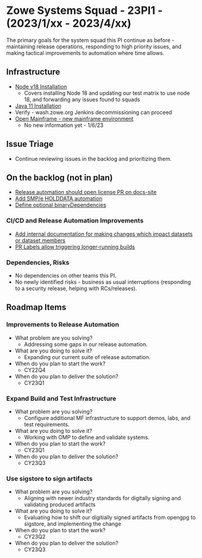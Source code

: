 # Zowe Systems Squad - 23PI1 - (2023/1/xx - 2023/4/xx)

The primary goals for the system squad this PI continue as before - maintaining release operations, responding to high priority issues, and making tactical improvements to automation where time allows.

## Infrastructure
- [Node v18 Installation](https://github.com/zowe/zowe-install-packaging/issues/3130)
    * Covers installing Node 18 and updating our test matrix to use node 18, and forwarding any issues found to squads 
- [Java 11 Installation](https://github.com/zowe/zowe-install-packaging/issues/2975)
- Verify - wash.zowe.org Jenkins decommissioning can proceed
- [Open Mainframe - new mainframe environment]()
    * No new information yet - 1/6/23

## Issue Triage
- Continue reviewing issues in the backlog and prioritizing them.

## On the backlog (not in plan)
- [Release automation should open license PR on docs-site](https://github.com/zowe/zowe-install-packaging/issues/716)
- [Add SMP/e HOLDDATA automation](https://github.com/zowe/zowe-install-packaging/issues/3119)
- [Define optional binaryDependencies](https://github.com/zowe/zowe-install-packaging/issues/2940)

### CI/CD and Release Automation Improvements
- [Add internal documentation for making changes which impact datasets or dataset members](https://github.com/zowe/zowe-install-packaging/issues/3124)
- [PR Labels allow triggering longer-running builds](https://github.com/zowe/zowe-install-packaging/issues/3123)

### Dependencies, Risks
- No dependencies on other teams this PI. 
- No newly identified risks - business as usual interruptions (responding to a security release, helping with RCs/releases).







## Roadmap Items

### Improvements to Release Automation
- What problem are you solving? 
  * Addressing some gaps in our release automation.
- What are you doing to solve it?
  * Expanding our current suite of release automation.
- When do you plan to start the work? 
  * CY22Q4
- When do you plan to deliver the solution? 
  * CY23Q1

### Expand Build and Test Infrastructure
- What problem are you solving? 
  * Configure additional MF infrastructure to support demos, labs, and test requirements.
- What are you doing to solve it?
  * Working with OMP to define and validate systems.
- When do you plan to start the work? 
  * CY23Q1
- When do you plan to deliver the solution? 
  * CY23Q3
  
### Use sigstore to sign artifacts
- What problem are you solving? 
  * Aligning with newer industry standards for digitally signing and validating produced artifacts
- What are you doing to solve it?
  * Evaluating how to shift our digitially signed artifacts from opengpg to sigstore, and implementing the change
- When do you plan to start the work? 
  * CY23Q2
- When do you plan to deliver the solution? 
  * CY23Q3